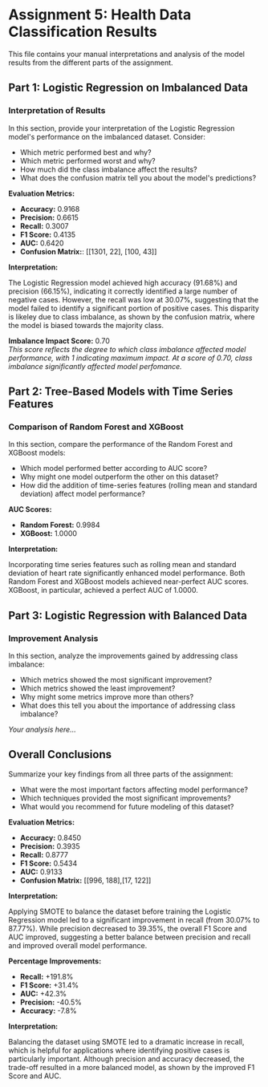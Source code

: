 # Assignment 5: Health Data Classification Results

This file contains your manual interpretations and analysis of the model results from the different parts of the assignment.

## Part 1: Logistic Regression on Imbalanced Data

### Interpretation of Results

In this section, provide your interpretation of the Logistic Regression model's performance on the imbalanced dataset. Consider:

- Which metric performed best and why?
- Which metric performed worst and why?
- How much did the class imbalance affect the results?
- What does the confusion matrix tell you about the model's predictions?

**Evaluation Metrics:**

- **Accuracy:** 0.9168  
- **Precision:** 0.6615  
- **Recall:** 0.3007  
- **F1 Score:** 0.4135  
- **AUC:** 0.6420  
- **Confusion Matrix:**: [[1301, 22], [100, 43]]

**Interpretation:**

The Logistic Regression model achieved high accuracy (91.68%) and precision (66.15%), indicating it correctly identified a large number of negative cases. However, the recall was  low at 30.07%, suggesting that the model failed to identify a significant portion of positive cases. This disparity is likeley due to class imbalance, as shown by the confusion matrix, where the model is biased towards the majority class. 

**Imbalance Impact Score:** 0.70  
*This score reflects the degree to which class imbalance affected model performance, with 1 indicating maximum impact. At a score of 0.70, class imbalance significantly affected model perfomance.*

## Part 2: Tree-Based Models with Time Series Features

### Comparison of Random Forest and XGBoost

In this section, compare the performance of the Random Forest and XGBoost models:

- Which model performed better according to AUC score?
- Why might one model outperform the other on this dataset?
- How did the addition of time-series features (rolling mean and standard deviation) affect model performance?


**AUC Scores:**

- **Random Forest:** 0.9984  
- **XGBoost:** 1.0000

**Interpretation:**

Incorporating time series features such as rolling mean and standard deviation of heart rate significantly enhanced model performance. Both Random Forest and XGBoost models achieved near-perfect AUC scores. XGBoost, in particular, achieved a perfect AUC of 1.0000.

## Part 3: Logistic Regression with Balanced Data

### Improvement Analysis

In this section, analyze the improvements gained by addressing class imbalance:

- Which metrics showed the most significant improvement?
- Which metrics showed the least improvement?
- Why might some metrics improve more than others?
- What does this tell you about the importance of addressing class imbalance?

*Your analysis here...*

## Overall Conclusions

Summarize your key findings from all three parts of the assignment:

- What were the most important factors affecting model performance?
- Which techniques provided the most significant improvements?
- What would you recommend for future modeling of this dataset?

**Evaluation Metrics:**

- **Accuracy:** 0.8450  
- **Precision:** 0.3935  
- **Recall:** 0.8777  
- **F1 Score:** 0.5434  
- **AUC:** 0.9133  
- **Confusion Matrix:** [[996, 188],[17, 122]]

**Interpretation:**

Applying SMOTE to balance the dataset before training the Logistic Regression model led to a significant improvement in recall (from 30.07% to 87.77%). While precision decreased to 39.35%, the overall F1 Score and AUC improved, suggesting a better balance between precision and recall and improved overall model performance.


**Percentage Improvements:**

- **Recall:** +191.8%  
- **F1 Score:** +31.4%  
- **AUC:** +42.3%  
- **Precision:** -40.5%  
- **Accuracy:** -7.8%

**Interpretation:**

Balancing the dataset using SMOTE led to a dramatic increase in recall, which is helpful for applications where identifying positive cases is particularly important. Although precision and accuracy decreased, the trade-off resulted in a more balanced model, as shown by the improved F1 Score and AUC.



